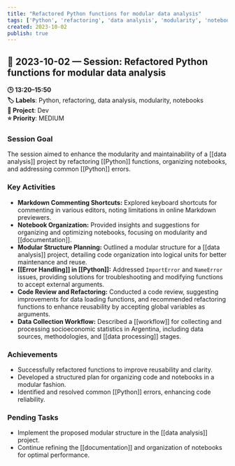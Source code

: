 ```yaml
---
title: "Refactored Python functions for modular data analysis"
tags: ['Python', 'refactoring', 'data analysis', 'modularity', 'notebooks']
created: 2023-10-02
publish: true
---
```


## 📅 2023-10-02 — Session: Refactored Python functions for modular data analysis

**🕒 13:20–15:50**  
**🏷️ Labels**: Python, refactoring, data analysis, modularity, notebooks  
**📂 Project**: Dev  
**⭐ Priority**: MEDIUM  


### Session Goal
The session aimed to enhance the modularity and maintainability of a [[data analysis]] project by refactoring [[Python]] functions, organizing notebooks, and addressing common [[Python]] errors.

### Key Activities
- **Markdown Commenting Shortcuts:** Explored keyboard shortcuts for commenting in various editors, noting limitations in online Markdown previewers.
- **Notebook Organization:** Provided insights and suggestions for organizing and optimizing notebooks, focusing on modularity and [[documentation]].
- **Modular Structure Planning:** Outlined a modular structure for a [[data analysis]] project, detailing code organization into logical units for better maintenance and reuse.
- **[[Error Handling]] in [[Python]]:** Addressed `ImportError` and `NameError` issues, providing solutions for troubleshooting and modifying functions to accept external arguments.
- **Code Review and Refactoring:** Conducted a code review, suggesting improvements for data loading functions, and recommended refactoring functions to enhance reusability by accepting global variables as arguments.
- **Data Collection Workflow:** Described a [[workflow]] for collecting and processing socioeconomic statistics in Argentina, including data sources, methodologies, and [[data processing]] stages.

### Achievements
- Successfully refactored functions to improve reusability and clarity.
- Developed a structured plan for organizing code and notebooks in a modular fashion.
- Identified and resolved common [[Python]] errors, enhancing code reliability.

### Pending Tasks
- Implement the proposed modular structure in the [[data analysis]] project.
- Continue refining the [[documentation]] and organization of notebooks for optimal performance.
